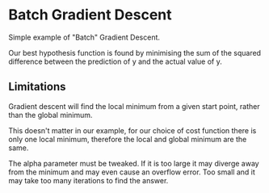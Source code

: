 # Batch Gradient Descent
Simple example of "Batch" Gradient Descent.

Our best hypothesis function is found by minimising the
sum of the squared difference between the prediction of y
and the actual value of y.

## Limitations
Gradient descent will find the local minimum from a given
start point, rather than the global minimum.

This doesn't matter in our example, for our choice
of cost function there is only one local minimum, therefore
the local and global minimum are the same.

The alpha parameter must be tweaked. If it is too large
it may diverge away from the minimum and may even cause
an overflow error. Too small and it may take too many
iterations to find the answer. 
